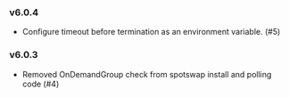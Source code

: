 ### v6.0.4

- Configure timeout before termination as an environment variable. (#5)

### v6.0.3

- Removed OnDemandGroup check from spotswap install and polling code (#4)
